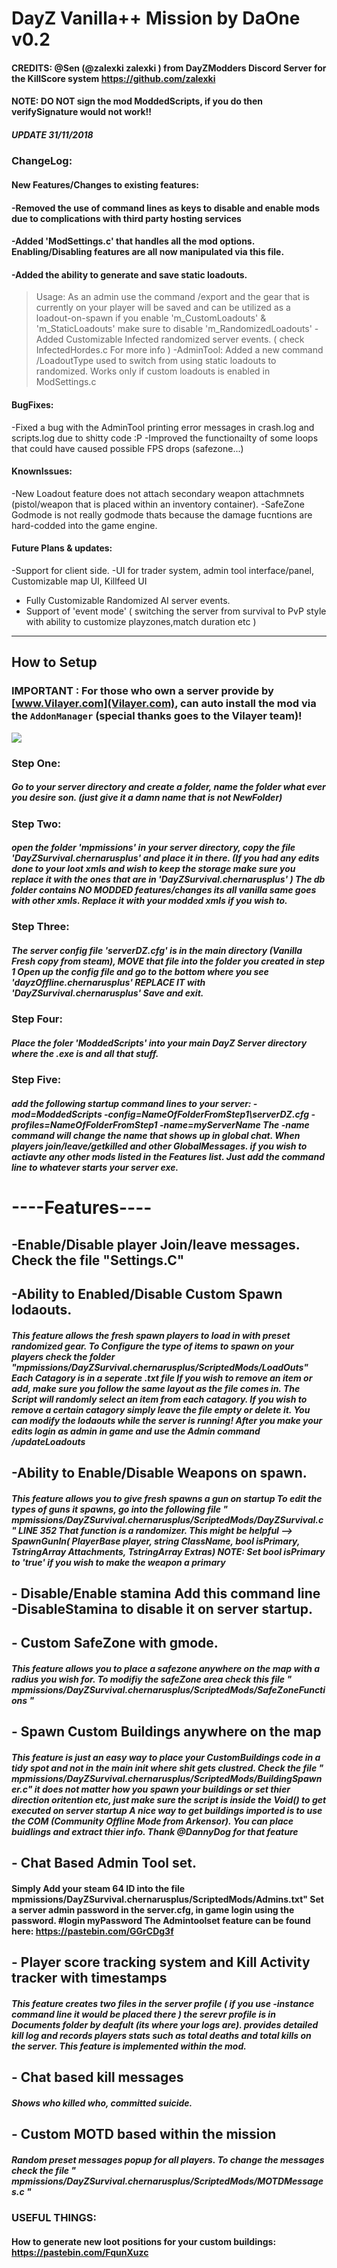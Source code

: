 
# DayZ Vanilla++ Mission by DaOne v0.2
#### CREDITS: @Sen (@zalexki zalexki ) from DayZModders Discord Server for the KillScore system https://github.com/zalexki
#### NOTE: DO NOT sign the mod ModdedScripts, if you do then verifySignature would not work!!

##### UPDATE  31/11/2018
### ChangeLog:
####  New Features/Changes to existing features:
#### -Removed the use of command lines as keys to disable and enable mods due to complications with third party hosting services
#### -Added 'ModSettings.c' that handles all the mod options. Enabling/Disabling features are all now manipulated via this file.
#### -Added the ability to generate and save static loadouts.
 >Usage: As an admin use the command /export and the gear that is currently on your player will be saved and can be utilized as a loadout-on-spawn if you enable 'm_CustomLoadouts' & 'm_StaticLoadouts' make sure to disable 'm_RandomizedLoadouts'
 -Added Customizable Infected randomized server events. ( check InfectedHordes.c For more info )
 -AdminTool: Added a new command  /LoadoutType used to switch from using static loadouts to randomized. Works only if custom loadouts is enabled in ModSettings.c
  
  
#### BugFixes:
-Fixed a bug with the AdminTool printing error messages in crash.log and scripts.log due to shitty code :P
-Improved the functionailty of some loops that could have caused possible FPS drops (safezone...)

#### KnownIssues:
-New Loadout feature does not attach secondary weapon attachmnets (pistol/weapon that is placed within an inventory container).
-SafeZone Godmode is not really godmode thats because the damage fucntions are hard-codded into the game engine.

#### Future Plans & updates:
 -Support for client side.
	-UI for trader system, admin tool interface/panel, Customizable map UI, Killfeed UI
 - Fully Customizable Randomized AI server events.
 - Support of 'event mode' ( switching the server from survival to PvP style with ability to customize playzones,match duration etc )
----------------------------------------------------------------------------------------------------------------------
## How to Setup
### IMPORTANT : For those who own a server provide by [www.Vilayer.com](Vilayer.com), can auto install the mod via the `AddonManager` (special thanks goes to the Vilayer team)!
![](https://ci5.googleusercontent.com/proxy/yE1RaRsPdehe3Y5lTBg3K2UmKkKYBPUl4HOLneY8hzalp34EayGB0c8qeUxsz4W_vaGETV57DzOYC1huj7bvJmDlyfIodhIE2p07uyLeVuvkyCvCOmKg=s0-d-e1-ft#https://www.vilayer.com/templates/ColoNode/html/img/logo_dark.png)
### Step One:
##### Go to your server directory and create a folder, name the folder what ever you desire son. (just give it a damn name that is not NewFolder)

### Step Two:
##### open the folder 'mpmissions' in your server directory, copy the file 'DayZSurvival.chernarusplus' and place it in there. (If you had any edits done to your loot xmls and wish to keep the storage make sure you replace it with the ones that are in 'DayZSurvival.chernarusplus' ) The db folder contains NO MODDED features/changes its all vanilla same goes with other xmls. Replace it with your modded xmls if you wish to.

### Step Three:
##### The server config file 'serverDZ.cfg' is in the main directory (Vanilla Fresh copy from steam), MOVE that file into the folder you created in step 1 Open up the config file and go to the bottom where you see 'dayzOffline.chernarusplus' REPLACE IT with 'DayZSurvival.chernarusplus' Save and exit.

### Step Four:
##### Place the foler 'ModdedScripts' into your main DayZ Server directory where the .exe is and all that stuff.

### Step Five:
##### add the following startup command lines to your server: -mod=ModdedScripts -config=NameOfFolderFromStep1\serverDZ.cfg -profiles=NameOfFolderFromStep1 -name=myServerName The -name command will change the name that shows up in global chat. When players join/leave/getkilled and other GlobalMessages. if you wish to actiavte any other mods listed in the Features list. Just add the command line to whatever starts your server exe.


# ----Features----

## -Enable/Disable player Join/leave messages. Check the file "Settings.C"

##  -Ability to Enabled/Disable Custom Spawn lodaouts.
#####  This feature allows the fresh spawn players to load in with preset randomized gear. To Configure the type of items to spawn on your players check the folder "mpmissions/DayZSurvival.chernarusplus/ScriptedMods/LoadOuts" Each Catagory is in a seperate .txt file If you wish to remove an item or add, make sure you follow the same layout as the file comes in. The Script will randomly select an item from each catagory. If you wish to remove a certain catagory simply leave the file empty or delete it. You can modify the lodaouts while the server is running! After you make your edits login as admin in game and use the Admin command /updateLoadouts

## -Ability to Enable/Disable Weapons on spawn.
##### This feature allows you to give fresh spawns a gun on startup To edit the types of guns it spawns, go into the following file " mpmissions/DayZSurvival.chernarusplus/ScriptedMods/DayZSurvival.c " LINE 352 That function is a randomizer. This might be helpful --> SpawnGunIn( PlayerBase player, string ClassName, bool isPrimary, TstringArray Attachments, TstringArray Extras) NOTE:  Set bool isPrimary to 'true' if you wish to make the weapon a primary


## - Disable/Enable stamina Add this command line -DisableStamina  to disable it on server startup.

## - Custom SafeZone with gmode.
##### This feature allows you to place a safezone anywhere on the map with a radius you wish for. To modifiy the safeZone area check this file " mpmissions/DayZSurvival.chernarusplus/ScriptedMods/SafeZoneFunctions "

## - Spawn Custom Buildings anywhere on the map
##### This feature is just an easy way to place your CustomBuildings code in a tidy spot and not in the main init where shit gets clustred. Check the file " mpmissions/DayZSurvival.chernarusplus/ScriptedMods/BuildingSpawner.c" it does not matter how you spawn your buildings or set thier direction oritention etc, just make sure the script is inside the Void() to get executed on server startup A nice way to get buildings imported is to use the COM (Community Offline Mode from Arkensor). You can place buidlings and extract thier info. Thank @DannyDog for that feature

## - Chat Based Admin Tool set.  
#### Simply Add your steam 64 ID into the file mpmissions/DayZSurvival.chernarusplus/ScriptedMods/Admins.txt" Set a server admin password in the server.cfg, in game login using the password. #login myPassword The Admintoolset feature can be found here: https://pastebin.com/GGrCDg3f

## - Player score tracking system and Kill Activity tracker with timestamps
##### This feature creates two files in the server profile ( if you use -instance command line it would be placed there ) the serevr profile is in Documents folder by deafult (its where your logs are). provides detailed kill log and records players stats such as total deaths and total kills on the server. This feature is implemented within the mod.

## - Chat based kill messages
##### Shows who killed who, committed suicide.

## - Custom MOTD based within the mission
##### Random preset messages popup for all players. To change the messages check the file " mpmissions/DayZSurvival.chernarusplus/ScriptedMods/MOTDMessages.c "

### USEFUL THINGS:
#### How to generate new loot positions for your custom buildings: https://pastebin.com/FqunXuzc

